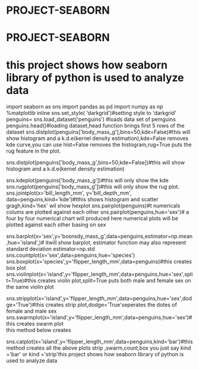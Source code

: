 # PROJECT-SEABORN
# PROJECT-SEABORN
# this project shows how seaborn library of python is used to analyze data 
import seaborn as sns 
import pandas as pd
import numpy as np  
%matplotlib inline 
sns.set_style( 'darkgrid')#setting style to 'darkgrid'
penguins= sns.load_dataset('penguins') #loads data set of pemguins  
penguins.head()#loading dataset,head function brings first 5 rows of the dataset
sns.distplot(penguins['body_mass_g'],bins=50,kde=False)#this will show histogram and a k.d.e(kernel density estimation),kde=False removes kde curve,you can use hist=False removes the histogram,rug=True puts the rug feature in the plot.

sns.distplot(penguins['body_mass_g',bins=50,kde=False])#this will show histogram and a k.d.e(kernel density estimation)   

sns.kdeplot(penguins['body_mass_g'])#this will only show the kde 
sns.rugplot(penguins['body_mass_g'])#this will only show the rug plot. 
sns.jointplot(x='bill_length_mm', y='bill_depth_mm', data=penguins,kind='kde')#tthis shows histogram and scatter gragh,kind='hex' wil show hexplot 
sns.pairplot(penguins)#t numericals colums are plotted against each other 
sns.pairplot(penguins,hue='sex')# a four by four numerical chart will produced here numerical plots will be plotted against each other basing on sex 

sns.barplot(x='sex',y='bosnsdy_mass_g',data=penguins,estimator=np.mean,hue='island',)# itwill show barplot, estimator function may also represent standard deviation estimator=np.std
sns.countplot(x='sex',data=penguins,hue='species') 
sns.boxplot(x='species',y='flipper_length_mm',data=penguins)#this creates box plot 
sns.violinplot(x='island',y='flipper_length_mm',data=penguins,hue='sex',split=True)#this creates violin plot,split=True puts both male and female sex on the same violin plot 

sns.stripplot(x='island',y='flipper_length_mm',data=penguins,hue='sex',dodge='True')#this creates strip plot,dodge='True'seperates the dotes of female and male sex 
sns.swarmplot(x='island',y='flipper_length_mm',data=penguins,hue='sex')#this creates swarm plot  
this method below creates 

sns.catplot(x='island',y='flipper_length_mm',data=penguins,kind='bar')#this method creates all the above plots strip ,swarm,count,box you just say kind ='bar' or kind ='strip'this project shows how seaborn library of python is used to analyze data
